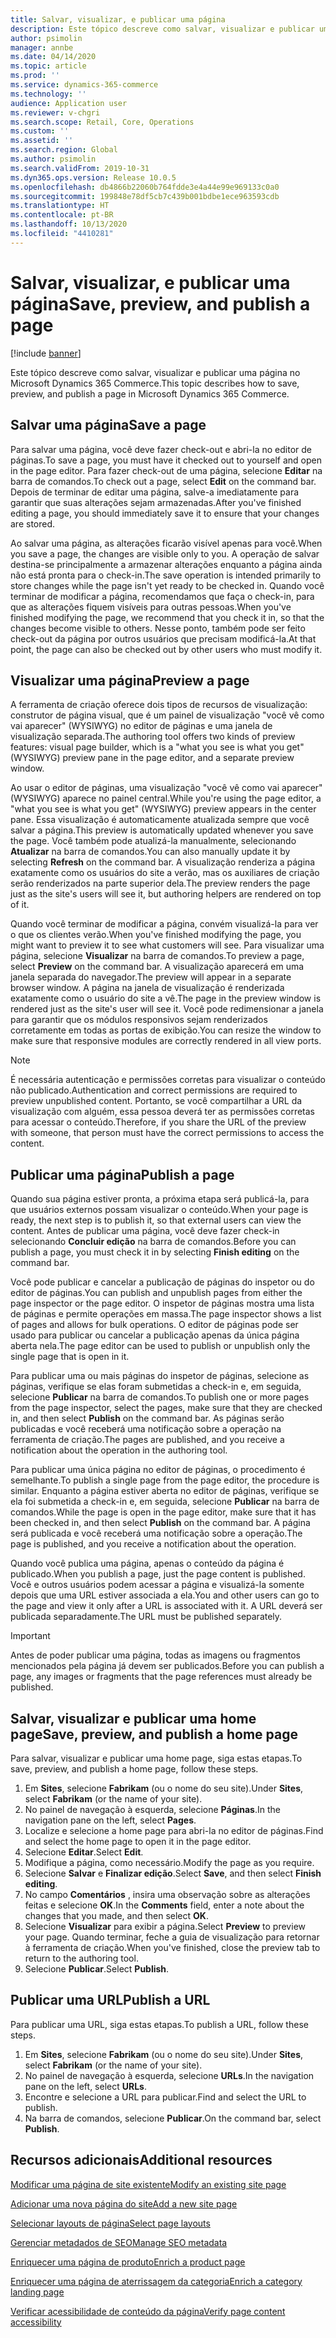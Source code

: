 ```yaml
---
title: Salvar, visualizar, e publicar uma página
description: Este tópico descreve como salvar, visualizar e publicar uma página no Microsoft Dynamics 365 Commerce.
author: psimolin
manager: annbe
ms.date: 04/14/2020
ms.topic: article
ms.prod: ''
ms.service: dynamics-365-commerce
ms.technology: ''
audience: Application user
ms.reviewer: v-chgri
ms.search.scope: Retail, Core, Operations
ms.custom: ''
ms.assetid: ''
ms.search.region: Global
ms.author: psimolin
ms.search.validFrom: 2019-10-31
ms.dyn365.ops.version: Release 10.0.5
ms.openlocfilehash: db4866b22060b764fdde3e4a44e99e969133c0a0
ms.sourcegitcommit: 199848e78df5cb7c439b001bdbe1ece963593cdb
ms.translationtype: HT
ms.contentlocale: pt-BR
ms.lasthandoff: 10/13/2020
ms.locfileid: "4410281"
---
```

# <a name="save-preview-and-publish-a-page"></a><span data-ttu-id="b690e-103">Salvar, visualizar, e publicar uma página</span><span class="sxs-lookup"><span data-stu-id="b690e-103">Save, preview, and publish a page</span></span>

[!include [banner](includes/banner.md)]

<span data-ttu-id="b690e-104">Este tópico descreve como salvar, visualizar e publicar uma página no Microsoft Dynamics 365 Commerce.</span><span class="sxs-lookup"><span data-stu-id="b690e-104">This topic describes how to save, preview, and publish a page in Microsoft Dynamics 365 Commerce.</span></span>

## <a name="save-a-page"></a><span data-ttu-id="b690e-105">Salvar uma página</span><span class="sxs-lookup"><span data-stu-id="b690e-105">Save a page</span></span>

<span data-ttu-id="b690e-106">Para salvar uma página, você deve fazer check-out e abri-la no editor de páginas.</span><span class="sxs-lookup"><span data-stu-id="b690e-106">To save a page, you must have it checked out to yourself and open in the page editor.</span></span> <span data-ttu-id="b690e-107">Para fazer check-out de uma página, selecione **Editar** na barra de comandos.</span><span class="sxs-lookup"><span data-stu-id="b690e-107">To check out a page, select **Edit** on the command bar.</span></span> <span data-ttu-id="b690e-108">Depois de terminar de editar uma página, salve-a imediatamente para garantir que suas alterações sejam armazenadas.</span><span class="sxs-lookup"><span data-stu-id="b690e-108">After you've finished editing a page, you should immediately save it to ensure that your changes are stored.</span></span>

<span data-ttu-id="b690e-109">Ao salvar uma página, as alterações ficarão visível apenas para você.</span><span class="sxs-lookup"><span data-stu-id="b690e-109">When you save a page, the changes are visible only to you.</span></span> <span data-ttu-id="b690e-110">A operação de salvar destina-se principalmente a armazenar alterações enquanto a página ainda não está pronta para o check-in.</span><span class="sxs-lookup"><span data-stu-id="b690e-110">The save operation is intended primarily to store changes while the page isn't yet ready to be checked in.</span></span> <span data-ttu-id="b690e-111">Quando você terminar de modificar a página, recomendamos que faça o check-in, para que as alterações fiquem visíveis para outras pessoas.</span><span class="sxs-lookup"><span data-stu-id="b690e-111">When you've finished modifying the page, we recommend that you check it in, so that the changes become visible to others.</span></span> <span data-ttu-id="b690e-112">Nesse ponto, também pode ser feito check-out da página por outros usuários que precisam modificá-la.</span><span class="sxs-lookup"><span data-stu-id="b690e-112">At that point, the page can also be checked out by other users who must modify it.</span></span>

## <a name="preview-a-page"></a><span data-ttu-id="b690e-113">Visualizar uma página</span><span class="sxs-lookup"><span data-stu-id="b690e-113">Preview a page</span></span>

<span data-ttu-id="b690e-114">A ferramenta de criação oferece dois tipos de recursos de visualização: construtor de página visual, que é um painel de visualização "você vê como vai aparecer" (WYSIWYG) no editor de páginas e uma janela de visualização separada.</span><span class="sxs-lookup"><span data-stu-id="b690e-114">The authoring tool offers two kinds of preview features: visual page builder, which is a "what you see is what you get" (WYSIWYG) preview pane in the page editor, and a separate preview window.</span></span>

<span data-ttu-id="b690e-115">Ao usar o editor de páginas, uma visualização "você vê como vai aparecer" (WYSIWYG) aparece no painel central.</span><span class="sxs-lookup"><span data-stu-id="b690e-115">While you're using the page editor, a "what you see is what you get" (WYSIWYG) preview appears in the center pane.</span></span> <span data-ttu-id="b690e-116">Essa visualização é automaticamente atualizada sempre que você salvar a página.</span><span class="sxs-lookup"><span data-stu-id="b690e-116">This preview is automatically updated whenever you save the page.</span></span> <span data-ttu-id="b690e-117">Você também pode atualizá-la manualmente, selecionando **Atualizar** na barra de comandos.</span><span class="sxs-lookup"><span data-stu-id="b690e-117">You can also manually update it by selecting **Refresh** on the command bar.</span></span> <span data-ttu-id="b690e-118">A visualização renderiza a página exatamente como os usuários do site a verão, mas os auxiliares de criação serão renderizados na parte superior dela.</span><span class="sxs-lookup"><span data-stu-id="b690e-118">The preview renders the page just as the site's users will see it, but authoring helpers are rendered on top of it.</span></span>

<span data-ttu-id="b690e-119">Quando você terminar de modificar a página, convém visualizá-la para ver o que os clientes verão.</span><span class="sxs-lookup"><span data-stu-id="b690e-119">When you've finished modifying the page, you might want to preview it to see what customers will see.</span></span> <span data-ttu-id="b690e-120">Para visualizar uma página, selecione **Visualizar** na barra de comandos.</span><span class="sxs-lookup"><span data-stu-id="b690e-120">To preview a page, select **Preview** on the command bar.</span></span> <span data-ttu-id="b690e-121">A visualização aparecerá em uma janela separada do navegador.</span><span class="sxs-lookup"><span data-stu-id="b690e-121">The preview will appear in a separate browser window.</span></span> <span data-ttu-id="b690e-122">A página na janela de visualização é renderizada exatamente como o usuário do site a vê.</span><span class="sxs-lookup"><span data-stu-id="b690e-122">The page in the preview window is rendered just as the site's user will see it.</span></span> <span data-ttu-id="b690e-123">Você pode redimensionar a janela para garantir que os módulos responsivos sejam renderizados corretamente em todas as portas de exibição.</span><span class="sxs-lookup"><span data-stu-id="b690e-123">You can resize the window to make sure that responsive modules are correctly rendered in all view ports.</span></span>

> [!NOTE]
> <span data-ttu-id="b690e-124">É necessária autenticação e permissões corretas para visualizar o conteúdo não publicado.</span><span class="sxs-lookup"><span data-stu-id="b690e-124">Authentication and correct permissions are required to preview unpublished content.</span></span> <span data-ttu-id="b690e-125">Portanto, se você compartilhar a URL da visualização com alguém, essa pessoa deverá ter as permissões corretas para acessar o conteúdo.</span><span class="sxs-lookup"><span data-stu-id="b690e-125">Therefore, if you share the URL of the preview with someone, that person must have the correct permissions to access the content.</span></span>

## <a name="publish-a-page"></a><span data-ttu-id="b690e-126">Publicar uma página</span><span class="sxs-lookup"><span data-stu-id="b690e-126">Publish a page</span></span>

<span data-ttu-id="b690e-127">Quando sua página estiver pronta, a próxima etapa será publicá-la, para que usuários externos possam visualizar o conteúdo.</span><span class="sxs-lookup"><span data-stu-id="b690e-127">When your page is ready, the next step is to publish it, so that external users can view the content.</span></span> <span data-ttu-id="b690e-128">Antes de publicar uma página, você deve fazer check-in selecionando **Concluir edição** na barra de comandos.</span><span class="sxs-lookup"><span data-stu-id="b690e-128">Before you can publish a page, you must check it in by selecting **Finish editing** on the command bar.</span></span>

<span data-ttu-id="b690e-129">Você pode publicar e cancelar a publicação de páginas do inspetor ou do editor de páginas.</span><span class="sxs-lookup"><span data-stu-id="b690e-129">You can publish and unpublish pages from either the page inspector or the page editor.</span></span> <span data-ttu-id="b690e-130">O inspetor de páginas mostra uma lista de páginas e permite operações em massa.</span><span class="sxs-lookup"><span data-stu-id="b690e-130">The page inspector shows a list of pages and allows for bulk operations.</span></span> <span data-ttu-id="b690e-131">O editor de páginas pode ser usado para publicar ou cancelar a publicação apenas da única página aberta nela.</span><span class="sxs-lookup"><span data-stu-id="b690e-131">The page editor can be used to publish or unpublish only the single page that is open in it.</span></span>

<span data-ttu-id="b690e-132">Para publicar uma ou mais páginas do inspetor de páginas, selecione as páginas, verifique se elas foram submetidas a check-in e, em seguida, selecione **Publicar** na barra de comandos.</span><span class="sxs-lookup"><span data-stu-id="b690e-132">To publish one or more pages from the page inspector, select the pages, make sure that they are checked in, and then select **Publish** on the command bar.</span></span> <span data-ttu-id="b690e-133">As páginas serão publicadas e você receberá uma notificação sobre a operação na ferramenta de criação.</span><span class="sxs-lookup"><span data-stu-id="b690e-133">The pages are published, and you receive a notification about the operation in the authoring tool.</span></span>

<span data-ttu-id="b690e-134">Para publicar uma única página no editor de páginas, o procedimento é semelhante.</span><span class="sxs-lookup"><span data-stu-id="b690e-134">To publish a single page from the page editor, the procedure is similar.</span></span> <span data-ttu-id="b690e-135">Enquanto a página estiver aberta no editor de páginas, verifique se ela foi submetida a check-in e, em seguida, selecione **Publicar** na barra de comandos.</span><span class="sxs-lookup"><span data-stu-id="b690e-135">While the page is open in the page editor, make sure that it has been checked in, and then select **Publish** on the command bar.</span></span> <span data-ttu-id="b690e-136">A página será publicada e você receberá uma notificação sobre a operação.</span><span class="sxs-lookup"><span data-stu-id="b690e-136">The page is published, and you receive a notification about the operation.</span></span>

<span data-ttu-id="b690e-137">Quando você publica uma página, apenas o conteúdo da página é publicado.</span><span class="sxs-lookup"><span data-stu-id="b690e-137">When you publish a page, just the page content is published.</span></span> <span data-ttu-id="b690e-138">Você e outros usuários podem acessar a página e visualizá-la somente depois que uma URL estiver associada a ela.</span><span class="sxs-lookup"><span data-stu-id="b690e-138">You and other users can go to the page and view it only after a URL is associated with it.</span></span> <span data-ttu-id="b690e-139">A URL deverá ser publicada separadamente.</span><span class="sxs-lookup"><span data-stu-id="b690e-139">The URL must be published separately.</span></span>

> [!IMPORTANT]
> <span data-ttu-id="b690e-140">Antes de poder publicar uma página, todas as imagens ou fragmentos mencionados pela página já devem ser publicados.</span><span class="sxs-lookup"><span data-stu-id="b690e-140">Before you can publish a page, any images or fragments that the page references must already be published.</span></span>

## <a name="save-preview-and-publish-a-home-page"></a><span data-ttu-id="b690e-141">Salvar, visualizar e publicar uma home page</span><span class="sxs-lookup"><span data-stu-id="b690e-141">Save, preview, and publish a home page</span></span>

<span data-ttu-id="b690e-142">Para salvar, visualizar e publicar uma home page, siga estas etapas.</span><span class="sxs-lookup"><span data-stu-id="b690e-142">To save, preview, and publish a home page, follow these steps.</span></span>

1. <span data-ttu-id="b690e-143">Em **Sites**, selecione **Fabrikam** (ou o nome do seu site).</span><span class="sxs-lookup"><span data-stu-id="b690e-143">Under **Sites**, select **Fabrikam** (or the name of your site).</span></span>
1. <span data-ttu-id="b690e-144">No painel de navegação à esquerda, selecione **Páginas**.</span><span class="sxs-lookup"><span data-stu-id="b690e-144">In the navigation pane on the left, select **Pages**.</span></span>
1. <span data-ttu-id="b690e-145">Localize e selecione a home page para abri-la no editor de páginas.</span><span class="sxs-lookup"><span data-stu-id="b690e-145">Find and select the home page to open it in the page editor.</span></span>
1. <span data-ttu-id="b690e-146">Selecione **Editar**.</span><span class="sxs-lookup"><span data-stu-id="b690e-146">Select **Edit**.</span></span>
1. <span data-ttu-id="b690e-147">Modifique a página, como necessário.</span><span class="sxs-lookup"><span data-stu-id="b690e-147">Modify the page as you require.</span></span>
1. <span data-ttu-id="b690e-148">Selecione **Salvar** e **Finalizar edição**.</span><span class="sxs-lookup"><span data-stu-id="b690e-148">Select **Save**, and then select **Finish editing**.</span></span>
1. <span data-ttu-id="b690e-149">No campo **Comentários** , insira uma observação sobre as alterações feitas e selecione **OK**.</span><span class="sxs-lookup"><span data-stu-id="b690e-149">In the **Comments** field, enter a note about the changes that you made, and then select **OK**.</span></span>
1. <span data-ttu-id="b690e-150">Selecione **Visualizar** para exibir a página.</span><span class="sxs-lookup"><span data-stu-id="b690e-150">Select **Preview** to preview your page.</span></span> <span data-ttu-id="b690e-151">Quando terminar, feche a guia de visualização para retornar à ferramenta de criação.</span><span class="sxs-lookup"><span data-stu-id="b690e-151">When you've finished, close the preview tab to return to the authoring tool.</span></span>
1. <span data-ttu-id="b690e-152">Selecione **Publicar**.</span><span class="sxs-lookup"><span data-stu-id="b690e-152">Select **Publish**.</span></span>

## <a name="publish-a-url"></a><span data-ttu-id="b690e-153">Publicar uma URL</span><span class="sxs-lookup"><span data-stu-id="b690e-153">Publish a URL</span></span>

<span data-ttu-id="b690e-154">Para publicar uma URL, siga estas etapas.</span><span class="sxs-lookup"><span data-stu-id="b690e-154">To publish a URL, follow these steps.</span></span>

1. <span data-ttu-id="b690e-155">Em **Sites**, selecione **Fabrikam** (ou o nome do seu site).</span><span class="sxs-lookup"><span data-stu-id="b690e-155">Under **Sites**, select **Fabrikam** (or the name of your site).</span></span>
1. <span data-ttu-id="b690e-156">No painel de navegação à esquerda, selecione **URLs**.</span><span class="sxs-lookup"><span data-stu-id="b690e-156">In the navigation pane on the left, select **URLs**.</span></span>
1. <span data-ttu-id="b690e-157">Encontre e selecione a URL para publicar.</span><span class="sxs-lookup"><span data-stu-id="b690e-157">Find and select the URL to publish.</span></span>
1. <span data-ttu-id="b690e-158">Na barra de comandos, selecione **Publicar**.</span><span class="sxs-lookup"><span data-stu-id="b690e-158">On the command bar, select **Publish**.</span></span>

## <a name="additional-resources"></a><span data-ttu-id="b690e-159">Recursos adicionais</span><span class="sxs-lookup"><span data-stu-id="b690e-159">Additional resources</span></span>

[<span data-ttu-id="b690e-160">Modificar uma página de site existente</span><span class="sxs-lookup"><span data-stu-id="b690e-160">Modify an existing site page</span></span>](modify-existing-page.md)

[<span data-ttu-id="b690e-161">Adicionar uma nova página do site</span><span class="sxs-lookup"><span data-stu-id="b690e-161">Add a new site page</span></span>](add-new-page.md)

[<span data-ttu-id="b690e-162">Selecionar layouts de página</span><span class="sxs-lookup"><span data-stu-id="b690e-162">Select page layouts</span></span>](select-page-layouts.md)

[<span data-ttu-id="b690e-163">Gerenciar metadados de SEO</span><span class="sxs-lookup"><span data-stu-id="b690e-163">Manage SEO metadata</span></span>](manage-seo-metadata.md)

[<span data-ttu-id="b690e-164">Enriquecer uma página de produto</span><span class="sxs-lookup"><span data-stu-id="b690e-164">Enrich a product page</span></span>](enrich-product-page.md)

[<span data-ttu-id="b690e-165">Enriquecer uma página de aterrissagem da categoria</span><span class="sxs-lookup"><span data-stu-id="b690e-165">Enrich a category landing page</span></span>](enrich-category-page.md)

[<span data-ttu-id="b690e-166">Verificar acessibilidade de conteúdo da página</span><span class="sxs-lookup"><span data-stu-id="b690e-166">Verify page content accessibility</span></span>](verify-accessibility.md)
